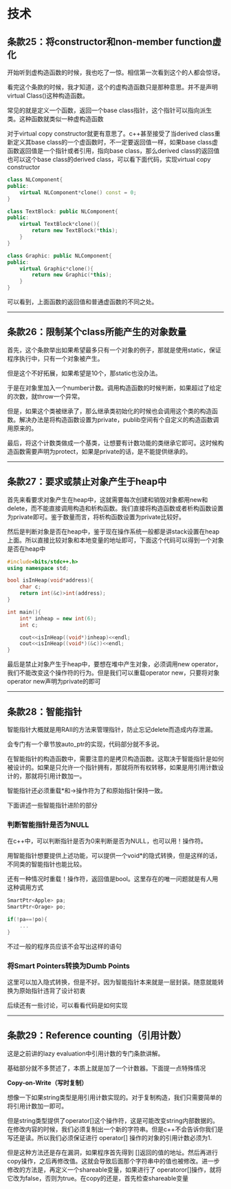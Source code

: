 # 技术

## 条款25：将constructor和non-member function虚化

开始听到虚构造函数的时候，我也吃了一惊。相信第一次看到这个的人都会惊讶。

看完这个条款的时候，我才知道，这个的虚构造函数只是那种意思。并不是声明virtual Class()这种构造函数。

常见的就是定义一个函数，返回一个base class指针，这个指针可以指向派生类。这种函数就类似一种虚构造函数

对于virtual copy constructor就更有意思了。c++甚至接受了当derived class重新定义其base class的一个虚函数时，不一定要返回值一样，如果base class虚函数返回值是一个指针或者引用，指向base class，那么derived class的返回值也可以这个base class的derived class，可以看下面代码，实现virtual copy constructor

```c++
class NLComponent{
public:
    virtual NLComponent*clone() const = 0;
}

class TextBlock: public NLComponent{
public:
    virtual TextBlock*clone(){
        return new TextBlock(*this);
    }
}

class Graphic: public NLComponent{
public:
    virtual Graphic*clone(){
        return new Graphic(*this);
    }
}
```

可以看到，上面函数的返回值和普通虚函数的不同之处。

***

## 条款26：限制某个class所能产生的对象数量

首先，这个条款举出如果希望最多只有一个对象的例子，那就是使用static，保证程序执行中，只有一个对象被产生。

但是这个不好拓展，如果希望是10个，那static也没办法。

于是在对象里加入一个number计数。调用构造函数的时候判断，如果超过了给定的次数，就throw一个异常。

但是，如果这个类被继承了，那么继承类初始化的时候也会调用这个类的构造函数。解决办法是将构造函数设置为private，publib空间有个自定义的构造函数调用原来的。

最后，将这个计数类做成一个基类，让想要有计数功能的类继承它即可。这时候构造函数需要声明为protect，如果是private的话，是不能提供继承的。

***

## 条款27：要求或禁止对象产生于heap中

首先来看要求对象产生在heap中，这就需要每次创建和销毁对象都用new和delete，而不能直接调用构造和析构函数。我们直接将构造函数或者析构函数设置为private即可。鉴于数量而言，将析构函数设置为private比较好。

然后是判断对象是否在heap中，鉴于现在操作系统一般都是讲stack设置在heap上面。所以直接比较对象和本地变量的地址即可，下面这个代码可以得到一个对象是否在heap中

```c++
#include<bits/stdc++.h>
using namespace std;

bool isInHeap(void*address){
    char c;
    return int(&c)>int(address);
}

int main(){
    int* inheap = new int(6);
    int c;

    cout<<isInHeap((void*)inheap)<<endl;
    cout<<isInHeap((void*)(&c))<<endl;
}
```

最后是禁止对象产生于heap中，要想在堆中产生对象，必须调用new operator，我们不能改变这个操作符的行为。但是我们可以重载operator new，只要将对象operator new声明为private的即可

***

## 条款28：智能指针

智能指针大概就是用RAII的方法来管理指针，防止忘记delete而造成内存泄漏。

会专门有一个章节放auto_ptr的实现，代码部分就不多说。

在智能指针的构造函数中，需要注意的是拷贝构造函数。这取决于智能指针是如何被设计的。如果是只允许一个指针拥有，那就将所有权转移，如果是用引用计数设计的，那就将引用计数加一。

智能指针还必须重载*和->操作符为了和原始指针保持一致。

下面讲述一些智能指针进阶的部分

### 判断智能指针是否为NULL

在c++中，可以判断指针是否为0来判断是否为NULL，也可以用！操作符。

用智能指针想要提供上述功能，可以提供一个void*的隐式转换，但是这样的话，不同类的智能指针也能比较。

还有一种情况时重载！操作符，返回值是bool。这里存在的唯一问题就是有人用这种调用方式

```c++
SmartPtr<Apple> pa;
SmartPtr<Orage> po;

if(!pa==!po){
    ...
}
```

不过一般的程序员应该不会写出这样的语句

### 将Smart Pointers转换为Dumb Points

这里可以加入隐式转换，但是不好。因为智能指针本来就是一层封装。随意就能转换为原始指针违背了设计初衷

后续还有一些讨论，可以看看代码是如何实现

***

## 条款29：Reference counting（引用计数）

这是之前讲的lazy evaluation中引用计数的专门条款讲解。

基础部分就不多赘述了，本质上就是加了一个计数器。下面提一点特殊情况

**Copy-on-Write（写时复制）**

想像一下如果string类型是用引用计数实现的。对于复制构造，我们只需要简单的将引用计数加一即可。

但是string类型提供了operator[]这个操作符，这是可能改变string内部数据的。在修改内容的时候，我们必须复制出一个新的字符串。但是c++不会告诉你我们是写还是读。所以我们必须保证进行 operator[] 操作的对象的引用计数必须为1.

但是这种方法还是存在漏洞，如果程序首先得到 []返回的值的地址。然后再进行copy操作，之后再修改值。这就会导致后面那个字符串中的值也被修改。进一步修改的方法是，再定义一个shareable变量，如果进行了 operatoror[]操作，就将它改为false，否则为true。在copy的还是，首先检查shareable变量

